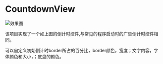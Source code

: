 # CountdownView
![效果图](http://i.imgur.com/Bmt7FFX.gif)

该项目实现了一个如上图的倒计时控件,与常见的程序启动时的广告倒计时控件相同。

可以自定义初始倒计时border所占的百分比，border颜色，宽度；文字内容，字体颜色和大小，；底盘的颜色。